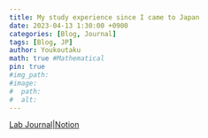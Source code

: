 ```yaml
---
title: My study experience since I came to Japan
date: 2023-04-13 1:30:00 +0900
categories: [Blog, Journal]
tags: [Blog, JP]
author: Youkoutaku
math: true #Mathematical
pin: true
#img_path:
#image:
#  path:
#  alt:
---
```


[Lab Journal|Notion](https://youkoutaku.notion.site/Lab-Journal-cde43795142d448ab96cb0233225cf6b?pvs=4)
